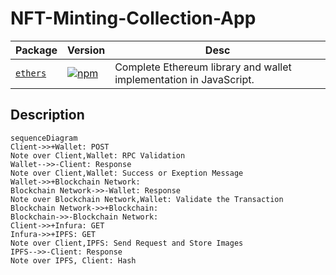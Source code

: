 # NFT-Minting-Collection-App


 Package                                                   | Version                                                                                                                                       | Desc                                                                      |
|-----------------------------------------------------------|-----------------------------------------------------------------------------------------------------------------------------------------------|---------------------------------------------------------------------------|
| [`ethers`](packages/types)                     | [![npm](https://img.shields.io/npm/v/ethers/beta.svg)](https://www.npmjs.com/package/ethers/v/beta)                                         |Complete Ethereum library and wallet implementation in JavaScript.|


## Description
```mermaid
sequenceDiagram
Client->>+Wallet: POST
Note over Client,Wallet: RPC Validation
Wallet-->>-Client: Response
Note over Client,Wallet: Success or Exeption Message
Wallet->>+Blockchain Network: 
Blockchain Network->>-Wallet: Response
Note over Blockchain Network,Wallet: Validate the Transaction
Blockchain Network->>+Blockchain: 
Blockchain->>-Blockchain Network: 
Client->>+Infura: GET
Infura->>+IPFS: GET
Note over Client,IPFS: Send Request and Store Images
IPFS-->>-Client: Response
Note over IPFS, Client: Hash
```
